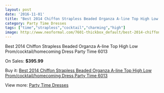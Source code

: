 ```yaml
---
layout: post
date: '2016-11-01'
title: "Best 2014 Chiffon Strapless Beaded Organza A-line Top High Low Prom/cocktail/homecoming Dress Party Time 6013"
category: Party Time Dresses
tags: ["time","strapless","cocktail","charming","high"]
image: http://www.neoformal.com/7601-thickbox_default/best-2014-chiffon-strapless-beaded-organza-a-line-top-high-low-prom-cocktail-homecoming-dress-party-time-6013.jpg
---
```

Best 2014 Chiffon Strapless Beaded Organza A-line Top High Low Prom/cocktail/homecoming Dress Party Time 6013

On Sales: **$395.99**
<a href="https://www.neoformal.com/en/party-time-dresses/2696-best-2014-chiffon-strapless-beaded-organza-a-line-top-high-low-prom-cocktail-homecoming-dress-party-time-6013.html"><amp-img layout="responsive" width="600" height="600" src="//www.neoformal.com/7601-thickbox_default/best-2014-chiffon-strapless-beaded-organza-a-line-top-high-low-prom-cocktail-homecoming-dress-party-time-6013.jpg" alt="Best 2014 Chiffon Strapless Beaded Organza A-line Top High Low Prom/cocktail/homecoming Dress Party Time 6013 0" /></a>
<a href="https://www.neoformal.com/en/party-time-dresses/2696-best-2014-chiffon-strapless-beaded-organza-a-line-top-high-low-prom-cocktail-homecoming-dress-party-time-6013.html"><amp-img layout="responsive" width="600" height="600" src="//www.neoformal.com/7602-thickbox_default/best-2014-chiffon-strapless-beaded-organza-a-line-top-high-low-prom-cocktail-homecoming-dress-party-time-6013.jpg" alt="Best 2014 Chiffon Strapless Beaded Organza A-line Top High Low Prom/cocktail/homecoming Dress Party Time 6013 1" /></a>
<a href="https://www.neoformal.com/en/party-time-dresses/2696-best-2014-chiffon-strapless-beaded-organza-a-line-top-high-low-prom-cocktail-homecoming-dress-party-time-6013.html"><amp-img layout="responsive" width="600" height="600" src="//www.neoformal.com/7603-thickbox_default/best-2014-chiffon-strapless-beaded-organza-a-line-top-high-low-prom-cocktail-homecoming-dress-party-time-6013.jpg" alt="Best 2014 Chiffon Strapless Beaded Organza A-line Top High Low Prom/cocktail/homecoming Dress Party Time 6013 2" /></a>

Buy it: [Best 2014 Chiffon Strapless Beaded Organza A-line Top High Low Prom/cocktail/homecoming Dress Party Time 6013](https://www.neoformal.com/en/party-time-dresses/2696-best-2014-chiffon-strapless-beaded-organza-a-line-top-high-low-prom-cocktail-homecoming-dress-party-time-6013.html "Best 2014 Chiffon Strapless Beaded Organza A-line Top High Low Prom/cocktail/homecoming Dress Party Time 6013")

View more: [Party Time Dresses](https://www.neoformal.com/en/25-party-time-dresses "Party Time Dresses")